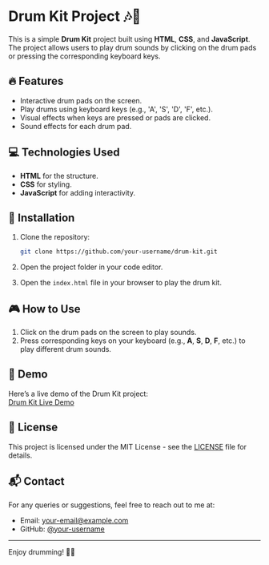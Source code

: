 # Drum Kit Project 🎶🥁

This is a simple **Drum Kit** project built using **HTML**, **CSS**, and **JavaScript**. The project allows users to play drum sounds by clicking on the drum pads or pressing the corresponding keyboard keys.

## 🔥 Features
- Interactive drum pads on the screen.
- Play drums using keyboard keys (e.g., 'A', 'S', 'D', 'F', etc.).
- Visual effects when keys are pressed or pads are clicked.
- Sound effects for each drum pad.

## 💻 Technologies Used
- **HTML** for the structure.
- **CSS** for styling.
- **JavaScript** for adding interactivity.

## 📌 Installation

1. Clone the repository:
    ```sh
    git clone https://github.com/your-username/drum-kit.git
    ```

2. Open the project folder in your code editor.

3. Open the `index.html` file in your browser to play the drum kit.

## 🎮 How to Use
1. Click on the drum pads on the screen to play sounds.
2. Press corresponding keys on your keyboard (e.g., **A**, **S**, **D**, **F**, etc.) to play different drum sounds.

## 👀 Demo
Here’s a live demo of the Drum Kit project:  
[Drum Kit Live Demo](https://your-username.github.io/drum-kit/)

## 📄 License
This project is licensed under the MIT License - see the [LICENSE](LICENSE) file for details.

## 📬 Contact
For any queries or suggestions, feel free to reach out to me at:  
- Email: your-email@example.com
- GitHub: [@your-username](https://github.com/your-username)

---

Enjoy drumming! 🥁🎶
